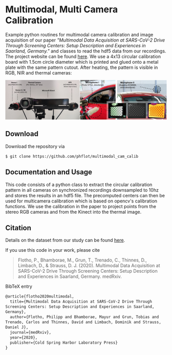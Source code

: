 # Multimodal, Multi Camera Calibration

Example python routines for multimodal camera calibration and image acquisition of our paper *"Multimodal Data Acquisition at SARS-CoV-2 Drive 
Through Screening Centers: Setup Description and Experiences in Saarland, Germany."* and classes to read the hdf5 data 
from our recordings. The project website can be found [here](http://www.snnu.uni-saarland.de/covid19/). We use a 4x13 circular calibration board with 1.5cm circle diameter which is printed and glued 
onto a metal plate with the same pattern cutout. After heating, the pattern is visible in RGB, NIR and thermal cameras: 

![Fig1](img/fig1.jpg)

## Download

Download the repository via
```
$ git clone https://github.com/phflot/multimodal_cam_calib
```

## Documentation and Usage

This code consists of a python class to extract the circular calibration pattern in all cameras on synchronized 
recordings downsampled to 10hz and stores the results in an hdf5 file. The precomputed centers can then be used for
multicamera calibration which is based on opencv's calibration functions. We use the calibration in the paper to project points from the stereo RGB cameras and from the Kinect into the thermal image.  

## Citation

Details on the dataset from our study can be found [here](http://www.snnu.uni-saarland.de/covid19/).

If you use this code in your work, please cite
  
> Flotho, P., Bhamborae, M., Grun, T., Trenado, C., Thinnes, D., Limbach, D., & Strauss, D. J. (2020). Multimodal Data Acquisition at SARS-CoV-2 Drive Through Screening Centers: Setup Description and Experiences in Saarland, Germany. medRxiv.

BibTeX entry
```
@article{flotho2020multimodal,
  title={Multimodal Data Acquisition at SARS-CoV-2 Drive Through Screening Centers: Setup Description and Experiences in Saarland, Germany},
  author={Flotho, Philipp and Bhamborae, Mayur and Grun, Tobias and Trenado, Carlos and Thinnes, David and Limbach, Dominik and Strauss, Daniel J},
  journal={medRxiv},
  year={2020},
  publisher={Cold Spring Harbor Laboratory Press}
}
```